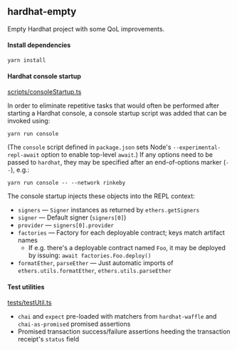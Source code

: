 ## hardhat-empty

Empty Hardhat project with some QoL improvements.

#### Install dependencies
```
yarn install
```

#### Hardhat console startup
[scripts/consoleStartup.ts](scripts/consoleStartup.ts)

In order to eliminate repetitive tasks that would often be performed after starting a Hardhat console, a console startup script was added that can be invoked using:
```
yarn run console
```
(The `console` script defined in `package.json` sets Node's `--experimental-repl-await` option to enable top-level `await`.) If any options need to be passed to `hardhat`, they may be specified after an end-of-options marker (`--`), e.g.:
```
yarn run console -- --network rinkeby
```
The console startup injects these objects into the REPL context:
- `signers` ― `Signer` instances as returned by `ethers.getSigners`
- `signer` ― Default signer (`signers[0]`)
- `provider` ― `signers[0].provider`
- `factories` ― Factory  for each deployable contract; keys match artifact names
  + If e.g. there's a deployable contract named `Foo`, it may be deployed by issuing: `await factories.Foo.deploy()`
- `formatEther`, `parseEther` ― Just automatic imports of `ethers.utils.formatEther`, `ethers.utils.parseEther`

#### Test utilities
[tests/testUtil.ts](tests/testUtil.ts)

- `chai` and `expect` pre-loaded with matchers from `hardhat-waffle` and `chai-as-promised` promised assertions
- Promised transaction success/failure assertions heeding the transaction receipt's `status` field
